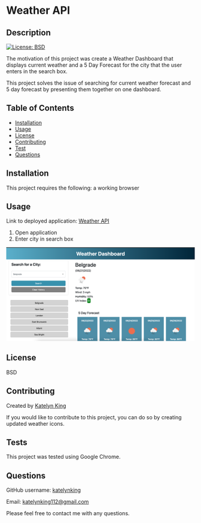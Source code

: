 # Weather API

## Description

[![License: BSD](https://img.shields.io/badge/License-BSD-yellow.svg)](https://opensource.org/licenses/BSD)


The motivation of this project was create a Weather Dashboard that displays current weather and a 5 Day Forecast for the city that the user enters in the search box.

This project solves the issue of searching for current weather forecast and 5 day forecast by presenting them together on one dashboard.


## Table of Contents
- [Installation](#installation)
- [Usage](#usage)
- [License](#license)
- [Contributing](#contributing)
- [Test](#test)
- [Questions](#questions)

<a name="installation"></a>
## Installation 

This project requires the following: a working browser


<a name="usage"></a>
## Usage 
Link to deployed application: [Weather API](https://katelynking.github.io/Weather-API/)

1. Open application
2. Enter city in search box

![Weather Dashboard](./assets/img/weather-dashboard.png)
<a name="license"></a>
## License 
BSD

  
  <a name="contributing"></a>
  ## Contributing
  
  Created by [Katelyn King](https://github.com/katelynking)
  
  If you would like to contribute to this project, you can do so by creating updated weather icons.

  <a name="test"></a>
  ## Tests
  This project was tested using Google Chrome.
 

  <a name="questions"></a>
  ## Questions
  
  GitHub username: [katelynking](https://github.com/katelynking)
  
  Email: katelynking112@gmail.com
  
  Please feel free to contact me with any questions.
